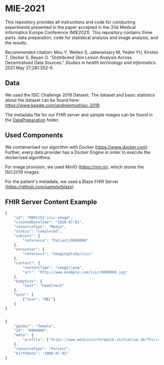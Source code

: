 # MIE-2021
This repository provides all instructions and code for conducting experiments presented in the paper accepted in the 31st Medical Informatics Europe Conference (MIE2021). This repository contains three parts: data preparation, code for statistical analysis and image analysis, and the results. 

Recommended citation: Mou Y, Welten S, Jaberansary M, Yediel YU, Kirsten T, Decker S, Beyan O. "Distributed Skin Lesion Analysis Across Decentralised Data Sources." <i>Studies in health technology and informatics</i>. 2021 May 27;281:352-6.

## Data

We used the ISIC Challenge 2019 Dataset. The dataset and basic statistics about the dataset can be found here: https://www.kaggle.com/andrewmvd/isic-2019.

The metadata file for our FHIR server and sample images can be found in the [DataPreparation](./DataPreparation/README.md) folder.

## Used Components

We containerised our algorithm with Docker (https://www.docker.com). Further, every data provider has a Docker Engine in order to execute the dockerised algorithms.

For image provision, we used MinIO (https://min.io), which stores the ISIC2019 images.

For the patient's metadata, we used a Blaze FHIR Server (https://github.com/samply/blaze).

## FHIR Server Content Example

```javascript
{
	"id": "0001152-isic-image",
	"createdDateTime": "2020-07-01",
	"resourceType": "Media",
	"status": "completed",		
	"subject": {
		"reference": "Patient/0000000"
	},
	"encounter": {
		"reference": "ImagingStudy/isic"
	},
	"content": {
		"contentType": "image/jpeg",
		"url": "http://www.example.com/isic/0000000.jpg"
	},
	"bodySite": {
		"text": "head/neck"
	},
	"note": [
		{"text": "MEL"}
	]
}


{
	"gender": "female",
	"id": "0000000",
	"meta": {
		"profile": ["https://www.medizininformatik-initiative.de/fhir/core/StructureDefinition/Patient"]
	},
	"resourceType": "Patient",
	"birthDate": "1966-07-01"
}

```